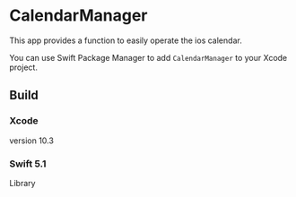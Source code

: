 # CalendarManager

This app provides a function to easily operate the ios calendar.

You can use Swift Package Manager to add `CalendarManager` to your Xcode project.

## Build

### Xcode

version 10.3

### Swift 5.1

Library
